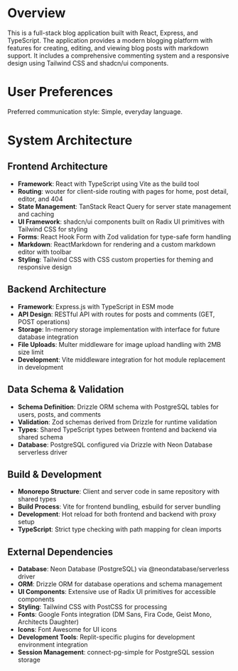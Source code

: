 # Overview

This is a full-stack blog application built with React, Express, and TypeScript. The application provides a modern blogging platform with features for creating, editing, and viewing blog posts with markdown support. It includes a comprehensive commenting system and a responsive design using Tailwind CSS and shadcn/ui components.

# User Preferences

Preferred communication style: Simple, everyday language.

# System Architecture

## Frontend Architecture
- **Framework**: React with TypeScript using Vite as the build tool
- **Routing**: wouter for client-side routing with pages for home, post detail, editor, and 404
- **State Management**: TanStack React Query for server state management and caching
- **UI Framework**: shadcn/ui components built on Radix UI primitives with Tailwind CSS for styling
- **Forms**: React Hook Form with Zod validation for type-safe form handling
- **Markdown**: ReactMarkdown for rendering and a custom markdown editor with toolbar
- **Styling**: Tailwind CSS with CSS custom properties for theming and responsive design

## Backend Architecture
- **Framework**: Express.js with TypeScript in ESM mode
- **API Design**: RESTful API with routes for posts and comments (GET, POST operations)
- **Storage**: In-memory storage implementation with interface for future database integration
- **File Uploads**: Multer middleware for image upload handling with 2MB size limit
- **Development**: Vite middleware integration for hot module replacement in development

## Data Schema & Validation
- **Schema Definition**: Drizzle ORM schema with PostgreSQL tables for users, posts, and comments
- **Validation**: Zod schemas derived from Drizzle for runtime validation
- **Types**: Shared TypeScript types between frontend and backend via shared schema
- **Database**: PostgreSQL configured via Drizzle with Neon Database serverless driver

## Build & Development
- **Monorepo Structure**: Client and server code in same repository with shared types
- **Build Process**: Vite for frontend bundling, esbuild for server bundling
- **Development**: Hot reload for both frontend and backend with proxy setup
- **TypeScript**: Strict type checking with path mapping for clean imports

## External Dependencies

- **Database**: Neon Database (PostgreSQL) via @neondatabase/serverless driver
- **ORM**: Drizzle ORM for database operations and schema management
- **UI Components**: Extensive use of Radix UI primitives for accessible components
- **Styling**: Tailwind CSS with PostCSS for processing
- **Fonts**: Google Fonts integration (DM Sans, Fira Code, Geist Mono, Architects Daughter)
- **Icons**: Font Awesome for UI icons
- **Development Tools**: Replit-specific plugins for development environment integration
- **Session Management**: connect-pg-simple for PostgreSQL session storage